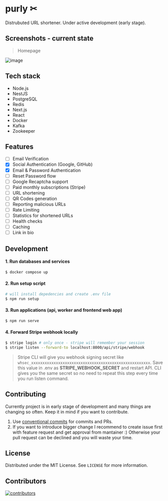 # purly ✂
Distrubuted URL shortener. Under active development (early stage).

## Screenshots - current state
> Homepage

![image](https://user-images.githubusercontent.com/43048524/234128807-0ec69f73-b01d-49a3-9b10-2300d28e70e3.png)

## Tech stack
- Node.js
- NestJS
- PostgreSQL
- Redis
- Next.js
- React
- Docker
- Kafka
- Zookeeper

## Features
- [ ] Email Verification
- [x] Social Authentication (Google, GitHub)
- [x] Email & Password Authentication
- [ ] Reset Password flow
- [ ] Google Recaptcha support
- [ ] Paid monthly subscriptions (Stripe)
- [ ] URL shortening
- [ ] QR Codes generation
- [ ] Reporting malicious URLs
- [ ] Rate Limiting
- [ ] Statistics for shortened URLs
- [ ] Health checks
- [ ] Caching
- [ ] Link in bio

## Development
#### 1. Run databases and services
```sh
$ docker compose up
```
#### 2. Run setup script
```sh
# will install depedencies and create .env file
$ npm run setup
```

#### 3. Run applications (api, worker and frontend web app)
```sh
$ npm run serve
```
#### 4. Forward Stripe webhook locally
```sh
$ stripe login # only once - stripe will remember your session
$ stripe listen --forward-to localhost:8000/api/stripe/webhook
```
> Stripe CLI will give you webhook signing secret like `whsec_xxxxxxxxxxxxxxxxxxxxxxxxxxxxxxxxxxxxxxxxxxxxxxxxxxxxx`. Save this value in .env as **STRIPE_WEBHOOK_SECRET** and restart API. CLI gives you the same secret so no need to repeat this step every time you run listen command.

## Contributing
Currently project is in early stage of development and many things are changing so often. Keep it in mind if you want to contribute.

1. Use [conventional commits](https://www.conventionalcommits.org/en/v1.0.0/) for commits and PRs.
2. If you want to introduce bigger change I recommend to create issue first with feature request and get approval from mantainer :) Otherwise your pull request can be declined and you will waste your time.

## License
Distributed under the MIT License. See `LICENSE` for more information.

## Contributors
<a href="https://github.com/michaldziuba03/url-shortener/graphs/contributors">
  <img alt="contributors" src="https://contributors-img.web.app/image?repo=michaldziuba03/url-shortener" />
</a>

